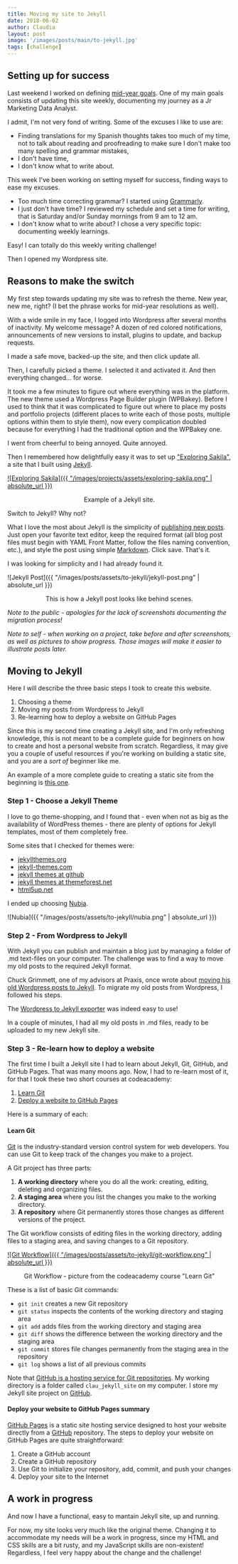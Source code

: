 ```yaml
---
title: Moving my site to Jekyll
date: 2018-06-02
author: Claudia
layout: post
image: '/images/posts/main/to-jekyll.jpg'
tags: [challenge]
---
```


## Setting up for success

Last weekend I worked on defining [mid-year goals](http://claudiagerez.com/2018/05/31/mid-year/). One of my main goals consists of updating this site weekly, documenting my journey as a Jr Marketing Data Analyst.

I admit, I'm not very fond of writing.  Some of the excuses I like to use are: 

- Finding translations for my Spanish thoughts takes too much of my time, not to talk about reading and proofreading to make sure I don't make too many spelling and grammar mistakes,
- I don't have time,
- I don't know what to write about.

This week I've been working on setting myself for success, finding ways to ease my excuses.

- Too much time correcting grammar?  I started using [Grammarly](https://app.grammarly.com).
- I just don't have time?  I reviewed my schedule and set a time for writing, that is Saturday and/or Sunday mornings from 9 am to 12 am. 
- I don't know what to write about?  I chose a very specific topic: documenting weekly learnings.

Easy!  I can totally do this weekly writing challenge! 

Then I opened my Wordpress site. 

## Reasons to make the switch

My first step towards updating my site was to refresh the theme.  New year, new me, right? (I bet the phrase works for mid-year resolutions as well). 

With a wide smile in my face, I logged into Wordpress after several months of inactivity. My welcome message? A dozen of red colored notifications, announcements of new versions to install, plugins to update, and backup requests.

I made a safe move, backed-up the site, and then click update all.

Then, I carefully picked a theme. I selected it and activated it.  And then everything changed... for worse.

It took me a few minutes to figure out where everything was in the platform. The new theme used a Wordpress Page Builder plugin (WPBakey).  Before I used to think that it was complicated to figure out where to place my posts and portfolio projects (different places to write each of those posts, multiple options within them to style them), now every complication doubled because for everything I had the traditional option and the WPBakey one.

I went from cheerful to being annoyed. Quite annoyed.

Then I remembered how delightfully easy it was to set up ["Exploring Sakila"](https://cgerezmi.github.io/), a site that I built using [Jekyll](https://jekyllrb.com/).

[![Exploring Sakila]({{ "/images/projects/assets/exploring-sakila.png" | absolute_url }})](https://cgerezmi.github.io/)
<p style="text-align: center;">Example of a Jekyll site.</p>

Switch to Jekyll? Why not?

What I love the most about Jekyll is the simplicity of [publishing new posts](https://jekyllrb.com/docs/posts/).  Just open your favorite text editor, keep the required format (all blog post files must begin with YAML Front Matter, follow the files naming convention, etc.), and style the post using simple [Markdown](https://guides.github.com/features/mastering-markdown/).  Click save.  That's it.

I was looking for simplicity and I had already found it.

![Jekyll Post]({{ "/images/posts/assets/to-jekyll/jekyll-post.png" | absolute_url }})
<p style="text-align: center;">This is how a Jekyll post looks like behind scenes.</p>

_Note to the public - apologies for the lack of screenshots documenting the migration process!_

_Note to self - when working on a project, take before and after screenshots, as well as pictures to show progress. Those images will make it easier to illustrate posts later._

## Moving to Jekyll

Here I will describe the three basic steps I took to create this website.

1. Choosing a theme
2. Moving my posts from Wordpress to Jekyll
3. Re-learning how to deploy a website on GitHub Pages

Since this is my second time creating a Jekyll site, and I'm only refreshing knowledge, this is not meant to be a complete guide for beginners on how to create and host a personal website from scratch.  Regardless, it may give you a couple of useful resources if you're working on building a static site, and you are a _sort of_ beginner like me.

An example of a more complete guide to creating a static site from the beginning is [this one](http://jmcglone.com/guides/github-pages/).

### Step 1 - Choose a Jekyll Theme

I love to go theme-shopping, and I found that - even when not as big as the availability of WordPress themes - there are plenty of options for Jekyll templates, most of them completely free.

Some sites that I checked for themes were:
- [jekyllthemes.org](http://jekyllthemes.org/)
- [jekyll-themes.com](https://jekyll-themes.com)
- [jekyll themes at github](https://github.com/jekyll/jekyll/wiki/Themes)
- [jekyll themes at themeforest.net](https://themeforest.net/category/static-site-generators/jekyll)
- [html5up.net](https://html5up.net/)

I ended up choosing [Nubia](https://nubia-jekyll.netlify.com/).

![Nubia]({{ "/images/posts/assets/to-jekyll/nubia.png" | absolute_url }})


### Step 2 - From Wordpress to Jekyll

With Jekyll you can publish and maintain a blog just by managing a folder of .md text-files on your computer.  The challenge was to find a way to move my old posts to the required Jekyll format.

Chuck Grimmett, one of my advisors at Praxis, once wrote about [moving his old Wordpress posts to Jekyll](http://www.cagrimmett.com/development/2018/01/21/website-rebuild-and-revival.html).  To migrate my old posts from Wordpress, I followed his steps. 

The [Wordpress to Jekyll exporter](https://github.com/benbalter/wordpress-to-jekyll-exporter) was indeed easy to use!

In a couple of minutes, I had all my old posts in .md files, ready to be uploaded to my new Jekyll site.

### Step 3 - Re-learn how to deploy a website

The first time I built a Jekyll site I had to learn about Jekyll, Git, GitHub, and GitHub Pages.  That was many moons ago.  Now, I had to re-learn most of it, for that I took these two short courses at codeacademy:

1. [Learn Git](https://www.codecademy.com/learn/learn-git)
2. [Deploy a website to GitHub Pages](https://www.codecademy.com/learn/deploy-a-website)

Here is a summary of each:

#### Learn Git

[Git](https://en.wikipedia.org/wiki/Git) is the industry-standard version control system for web developers.  You can use Git to keep track of the changes you make to a project. 

A Git project has three parts:

1. **A working directory** where you do all the work: creating, editing, deleting and organizing files. 
2. **A staging area** where you list the changes you make to the working directory.
3. **A repository** where Git permanently stores those changes as different versions of the project. 

The Git workflow consists of editing files in the working directory, adding files to a staging area, and saving changes to a Git repository. 

[![Git Workflow]({{ "/images/posts/assets/to-jekyll/git-workflow.png" | absolute_url }})](https://www.codecademy.com/learn/learn-git)
<p style="text-align: center;"> Git Workflow - picture from the codeacademy course "Learn Git"</p>

These is a list of basic Git commands:

- `git init` creates a new Git repository
- `git status` inspects the contents of the working directory and staging area
- `git add` adds files from the working directory and staging area
- `git diff` shows the difference between the working directory and the staging area
- `git commit` stores file changes permanently from the staging area in the repository
- `git log` shows a list of all previous commits

Note that [GitHub is a hosting service for Git repositories](https://www.quora.com/What-is-the-difference-between-Git-and-GitHub).  My working directory is a folder called `clau_jekyll_site` on my computer.  I store my Jekyll site project on [GitHub](https://github.com/claudiagerezmi/claudiagerezmi.github.io).

#### Deploy your website to GitHub Pages summary

[GitHub Pages](https://pages.github.com/) is a static site hosting service designed to host your website directly from a [GitHub](https://github.com/) repository.
The steps to deploy your website on GitHub Pages are quite straightforward:
1. Create a GitHub account
2. Create a GitHub repository 
3. Use Git to initialize your repository, add, commit, and push your changes
6. Deploy your site to the Internet

## A work in progress

And now I have a functional, easy to mantain Jekyll site, up and running.

For now, my site looks very much like the original theme.  Changing it to accommodate my needs will be a work in progress, since my HTML and CSS skills are a bit rusty, and my JavaScript skills are non-existent!  Regardless, I feel very happy about the change and the challenge!
